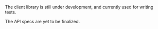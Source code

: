 The client library is still under development, and currently used for writing tests.

The API specs are yet to be finalized.